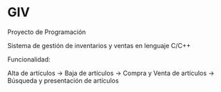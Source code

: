 # GIV

Proyecto de Programación

Sistema de gestión de inventarios y ventas en lenguaje C/C++

Funcionalidad:

 Alta de artículos
-> Baja de artículos
-> Compra y Venta de artículos
-> Búsqueda y presentación de artículos

